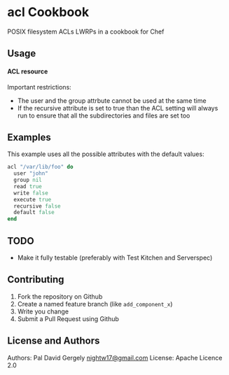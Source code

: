 acl Cookbook
============

POSIX filesystem ACLs LWRPs in a cookbook for Chef

Usage
-----
#### ACL resource

Important restrictions:
* The user and the group attrbute cannot be used at the same time
* If the recursive attribute is set to true than the ACL setting will always run to ensure that all the subdirectories and files are set too

Examples
--------

This example uses all the possible attributes with the default values:

```ruby
acl "/var/lib/foo" do
  user "john"
  group nil
  read true
  write false
  execute true
  recursive false
  default false
end
```

TODO
----

* Make it fully testable (preferably with Test Kitchen and Serverspec)

Contributing
------------

1. Fork the repository on Github
2. Create a named feature branch (like `add_component_x`)
3. Write you change
4. Submit a Pull Request using Github

License and Authors
-------------------
Authors: Pal David Gergely <nightw17@gmail.com>
License: Apache Licence 2.0
